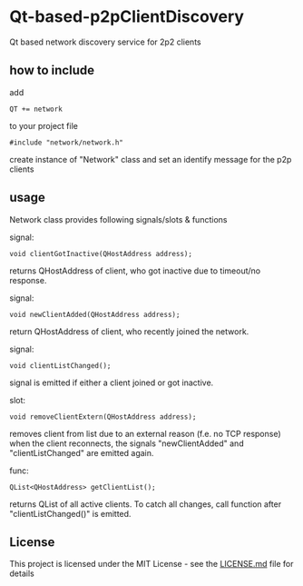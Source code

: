 # Qt-based-p2pClientDiscovery
Qt based network discovery service for 2p2 clients

## how to include
add
```
QT += network
```
to your project file

```
#include "network/network.h"
```
create instance of "Network" class and set an identify message for the p2p clients

## usage
Network class provides following signals/slots & functions

signal: 

```void clientGotInactive(QHostAddress address);```

returns QHostAddress of client, who got
inactive due to timeout/no response.
    
signal: 

```void newClientAdded(QHostAddress address);```

return QHostAddress of client, who recently
joined the network.
    
signal:

```void clientListChanged();```

signal is emitted if either a client joined
or got inactive.
    
slot:

```void removeClientExtern(QHostAddress address);```

removes client from list due to an external
reason (f.e. no TCP response)
when the client reconnects, the signals
"newClientAdded" and "clientListChanged"
are emitted again.
    
func:

```QList<QHostAddress> getClientList();```

returns QList of all active clients.
To catch all changes, call function
after "clientListChanged()" is emitted.
    
## License

This project is licensed under the MIT License - see the [LICENSE.md](LICENSE.md) file for details
